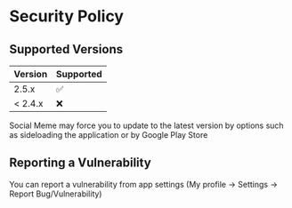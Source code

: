# Security Policy

## Supported Versions


| Version | Supported          |
| ------- | ------------------ |
| 2.5.x   | :white_check_mark: |
| < 2.4.x  | :x:               |

Social Meme may force you to update to the latest version by options such as sideloading the application or by Google Play Store

## Reporting a Vulnerability

You can report a vulnerability from app settings (My profile -> Settings -> Report Bug/Vulnerability)
